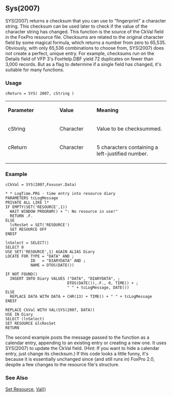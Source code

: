 ## Sys(2007)

SYS(2007) returns a checksum that you can use to "fingerprint" a character string. This checksum can be used later to check if the value of the character string has changed. This function is the source of the CkVal field in the FoxPro resource file. Checksums are related to the original character field by some magical formula, which returns a number from zero to 65,535. Obviously, with only 65,536 combinations to choose from, SYS(2007) does not create a perfect, unique entry. For example, checksums run on the Details field of VFP 3's FoxHelp.DBF yield 72 duplicates on fewer than 3,000 records. But as a flag to determine if a single field has changed, it's suitable for many functions.

### Usage

```foxpro
cReturn = SYS( 2007, cString )
```
<table>
<tr>
  <td width="32%" valign="top">
  <p><b>Parameter</b></p>
  </td>
  <td width=23% valign=top>
  <p><b>Value</b></p>
  </td>
  <td width=45% valign=top>
  <p><b>Meaning</b></p>
  </td>
 </tr>
<tr>
  <td width="32%" valign="top">
  <p>cString</p>
  </td>
  <td width=23% valign=top>
  <p>Character</p>
  </td>
  <td width=45% valign=top>
  <p>Value to be checksummed.</p>
  </td>
 </tr>
<tr>
  <td width="32%" valign="top">
  <p>cReturn</p>
  </td>
  <td width=23% valign=top>
  <p>Character</p>
  </td>
  <td width=45% valign=top>
  <p>5 characters containing a left-justified number.</p>
  </td>
 </tr>
</table>

### Example

```foxpro
cCkVal = SYS(2007,Foxuser.Data)

* * LogTime.PRG - time entry into resource diary
PARAMETERS tcLogMessage
PRIVATE ALL LIKE l*
IF EMPTY(SET('RESOURCE',1))
  WAIT WINDOW PROGRAM() + ": No resource in use!"
  RETURN .F.
ELSE
  lcResSet = SET('RESOURCE')
  SET RESOURCE OFF
ENDIF

lnSelect = SELECT()
SELECT 0
USE SET('RESOURCE',1) AGAIN ALIAS Diary
LOCATE FOR TYPE = "DATA" AND ;
           ID   = "DIARYDATA" AND ;
           NAME = DTOS(DATE())

IF NOT FOUND()
  INSERT INTO Diary VALUES ("DATA", "DIARYDATA", ;
                           DTOS(DATE()),.F., 0, TIME() + ;
                           " " + tcLogMessage, DATE())
ELSE
  REPLACE DATA WITH DATA + CHR(13) + TIME() + " " + tcLogMessage
ENDIF

REPLACE CkVal WITH VAL(SYS(2007, DATA))
USE IN Diary
SELECT (lnSelect)
SET RESOURCE &lcResSet
RETURN
```

The second example posts the message passed to the function as a calendar entry, appending to an existing entry or creating a new one. It uses SYS(2007) to update the CkVal field. (Hint: If you want to hide a calendar entry, just change its checksum.) If this code looks a little funny, it's because it is essentially unchanged since (and still runs in) FoxPro 2.0, despite a few changes to the resource file's structure.

### See Also

[Set Resource](s4g276.md), [Val()](s4g022.md)